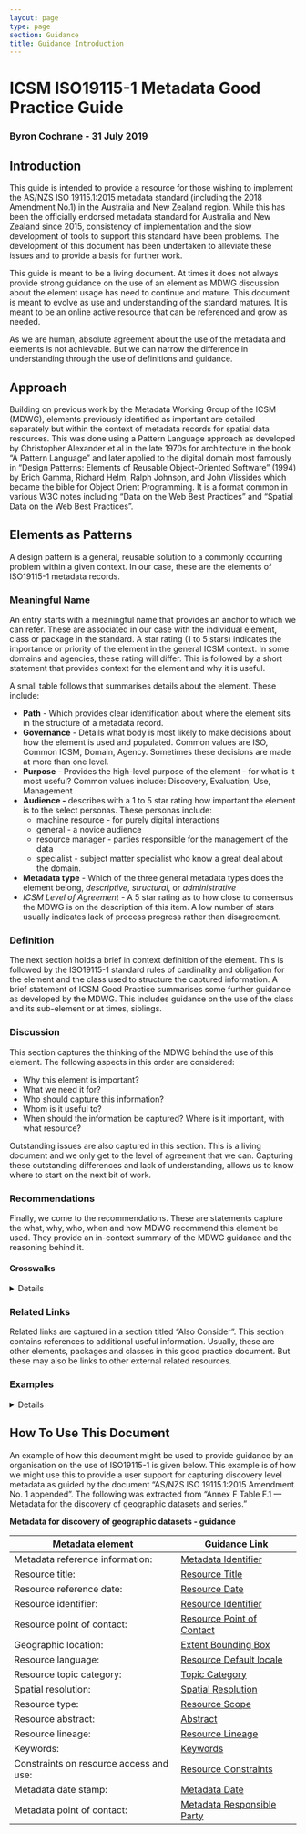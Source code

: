 ```yaml
---
layout: page
type: page
section: Guidance
title: Guidance Introduction
---
```


# ICSM ISO19115-1 Metadata Good Practice Guide

### Byron Cochrane - 31 July 2019

## Introduction

This guide is intended to provide a resource for those wishing to implement the AS/NZS ISO 19115.1:2015 metadata standard (including the 2018 Amendment No.1) in the Australia and New Zealand region. While this has been the officially endorsed metadata standard for Australia and New Zealand since 2015, consistency of implementation and the slow development of tools to support this standard have been problems. The development of this document has been undertaken to alleviate these issues and to provide a basis for further work.

This guide is meant to be a living document. At times it does not always provide strong guidance on the use of an element as MDWG discussion about the element usage has need to continue and mature. This document is meant to evolve as use and understanding of the standard matures. It is meant to be an online active resource that can be referenced and grow as needed.

As we are human, absolute agreement about the use of the metadata and elements is not achievable.  But we can narrow the difference in understanding through the use of definitions and guidance.

## Approach

Building on previous work by the Metadata Working Group of the ICSM (MDWG), elements previously identified as important are detailed separately but within the context of metadata records for spatial data resources. This was done using a Pattern Language approach as developed by Christopher Alexander et al in the late 1970s for architecture in the book “A Pattern Language” and later applied to the digital domain most famously in “Design Patterns: Elements of Reusable Object-Oriented Software” (1994) by Erich Gamma, Richard Helm, Ralph Johnson, and John Vlissides which became the bible for Object Orient Programming. It is a format common in various W3C notes including “Data on the Web Best Practices” and “Spatial Data on the Web Best Practices”.

## Elements as Patterns

A design pattern is a general, reusable solution to a commonly occurring problem within a given context. In our case, these are the elements of ISO19115-1 metadata records.

### Meaningful Name

An entry starts with a meaningful name that provides an anchor to which we can refer. These are associated in our case with the individual element, class or package in the standard. A star rating (1 to 5 stars) indicates the importance or priority of the element in the general ICSM context. In some domains and agencies, these rating will differ. This is followed by a short statement that provides context for the element and why it is useful.

A small table follows that summarises details about the element. These include:
- **Path** -  Which provides clear identification about where the element sits in the structure of a metadata record.
- **Governance** -  Details what body is most likely to make decisions about how the element is used and populated. Common values are ISO, Common ICSM, Domain, Agency. Sometimes these decisions are made at more than one level.
- **Purpose** - Provides the high-level purpose of the element - for what is it most useful? Common values include: Discovery, Evaluation, Use, Management
- **Audience -** describes with a 1 to 5 star rating how important the element is to the select personas.  These personas include:
  - machine resource - for purely digital interactions
  - general - a novice audience
  - resource manager - parties responsible for the management of the data
  - specialist - subject matter specialist who know a great deal about the domain.
- **Metadata type** - Which of the three general metadata types does the element belong, *descriptive*, *structural*, or *administrative*
- *ICSM Level of Agreement* - A 5 star rating as to how close to consensus the MDWG is on the description of this item. A low number of stars usually indicates lack of process progress rather than disagreement.

### Definition

The next section holds a brief in context definition of the element. This is followed by the ISO19115-1 standard rules of cardinality and obligation for the element and the class used to structure the captured information. A brief statement of ICSM Good Practice summarises some further guidance as developed by the MDWG. This includes guidance on the use of the class and its sub-element or at times, siblings.

### Discussion

This section captures the thinking of the MDWG behind the use of this element. The following aspects in this order are considered:
- Why this element is important?
- What we need it for?
- Who should capture this information? 
- Whom is it useful to?
- When should the information be captured? 
Where is it important, with what resource?

Outstanding issues are also captured in this section. This is a living document and we only get to the level of agreement that we can.  Capturing these outstanding differences and lack of understanding, allows us to know where to start on the next bit of work.

### Recommendations

Finally, we come to the recommendations. These are statements capture the what, why, who, when and how MDWG recommend this element be used. They provide an in-context summary of the MDWG guidance and the reasoning behind it.

#### Crosswalks

<details>

Included in the Recommendation section are crosswalk concerns when translating metadata between four different standards: ISO19139, Dublin core/CKAN/data.govt.nz, DCAT, and RIF-CS.

ISO19139 is the previous standard that ISO19115-3 replaced. It is also the parent to widely used metadata profiles such as ANZLIC and MCP. Many geospatial practitioners currently have metadata in this standard and need to know how to migrate.

Dublin core/CKAN/data.govt.nz represents the way that top-level catalogues such as data.gov.au hold their metadata. These are more abbreviated formats focused on data discovery. Knowing how to share metadata with these platforms while not losing the important additional information held in ISO19115-1 is of high importance.

DCAT is a newer metadata standard developed by the W3C and based on linked data principles like RDF and formal ontologies. It can be thought of as a wrapper around other standards that make the sharing of metadata between standards easier through the use of well understood tags. The use of this standard continues to grow and is important for metadata exchange.

RIF-CS stands for Registry Interchange Format - Collections and Services. It is an XML vocabulary for representing metadata about data collections and related entities based on ISO 2146. Similar to how MARC standards are used by library systems to describe books, RIF-CS is used to describe data collections. For example, a RIF-CS record can describe a spreadsheet containing experimental results: it might contain the title, description, creator, keywords, date the experiment was conducted and a URL to obtain the actual spreadsheet. RIF-CS is the format required by Research Data Australia.

</details>

### Related Links

Related links are captured in a section titled “Also Consider”. This section contains references to additional useful information. Usually, these are other elements, packages and classes in this good practice document. But these may also be links to other external related resources.

### Examples

<details>

Each entry closes with an example section.  It is hoped that contents here grow over time as more exemplars are contributed. When available, contributing organisations are cited and the example is given.  Almost all entries include a reference example in XML.  This section and the document closes with a UML diagram captured from the official ISO TC211 conceptual model repository at https://www.isotc211.org/hmmg/HTML/ConceptualModels/.

</details>

## How To Use This Document

An example of how this document might be used to provide guidance by an organisation on the use of ISO19115-1 is given below. This example is of how we might use this to provide a user support for capturing discovery level metadata as guided by the document “AS/NZS ISO 19115.1:2015 Amendment No. 1 appended”. The following was extracted from “Annex F Table F.1 — Metadata for the discovery of geographic datasets and series.”

**Metadata for discovery of geographic datasets - guidance**

| **Metadata element** | **Guidance Link** | 
| --- | --- |
| Metadata reference information: | [Metadata Identifier](./MetadataIdentifier)|
| Resource title: | [Resource Title](./ResourceTitle)|
| Resource reference date: | [Resource Date](./ResourceDate) |
| Resource identifier: | [Resource Identifier](./ResourceIdentifier) |
| Resource point of contact:  | [Resource Point of Contact](./ResourcePointOfContact)|
| Geographic location: | [Extent Bounding Box](./ExtentBoundingBox) |
| Resource language:  | [Resource Default locale](./ResourceLocale)  |
| Resource topic category: | [Topic Category](./TopicCategory)    |
| Spatial resolution:   | [Spatial Resolution](./SpatialResolution) |
| Resource type:  | [Resource Scope](./MetadataScope)  |
| Resource abstract:   | [Abstract](./Abstract) |
| Resource lineage: | [Resource Lineage](./ResourceLineage)  |
| Keywords:   | [Keywords](./Keywords)  |
| Constraints on resource access and use: | [Resource Constraints](./ResourceOtherConstraints)   |
| Metadata date stamp:  | [Metadata Date](./MetadataDate)  |
|Metadata point of contact: | [Metadata Responsible Party](./MetadataContact)  |

